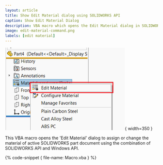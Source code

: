 ```yaml
---
layout: article
title: Show Edit Material dialog using SOLIDWORKS API
caption: Show Edit Material Dialog
description: VBA macro which opens the Edit Material dialog in SOLIDWORKS part documents using SOLIDWORKS API and Windows API
image: edit-material-command.png
labels: [edit material]
---
```

![Edit material menu command in SOLIDWORKS part](edit-material-command.png){ width=350 }

This VBA macro opens the 'Edit Material' dialog to assign or change the material of active SOLIDWORKS part document using the combination of SOLIDWORKS API and Windows API.

{% code-snippet { file-name: Macro.vba } %}
